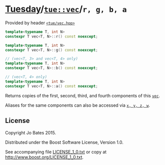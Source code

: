 [Tuesday](../../../README.md)/[`tue::vec`](../../headers/vec.md)/`r, g, b, a`
=============================================================================
Provided by header [`<tue/vec.hpp>`](../../headers/vec.md)

```c++
template<typename T, int N>
constexpr T vec<T, N>::r() const noexcept;

template<typename T, int N>
constexpr T vec<T, N>::g() const noexcept;

// (vec<T, 3> and vec<T, 4> only)
template<typename T, int N>
constexpr T vec<T, N>::b() const noexcept;

// (vec<T, 4> only)
template<typename T, int N>
constexpr T vec<T, N>::a() const noexcept;
```

Returns copies of the first, second, third, and fourth components of this
[`vec`](../../headers/vec.md).

Aliases for the same components can also be accessed via
[`x, y, z, w`](xyzw.md).

License
-------
Copyright Jo Bates 2015.

Distributed under the Boost Software License, Version 1.0.

See accompanying file [LICENSE_1_0.txt](../../../LICENSE_1_0.txt) or copy at
http://www.boost.org/LICENSE_1_0.txt.
